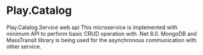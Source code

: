# Play.Catalog
Play.Catalog.Service web api
This microservice is implemented with minimum API to perform basic CRUD operation with .Net 8.0. MongoDB and MassTransit library is being
used for the asynchronous communication with other service.
